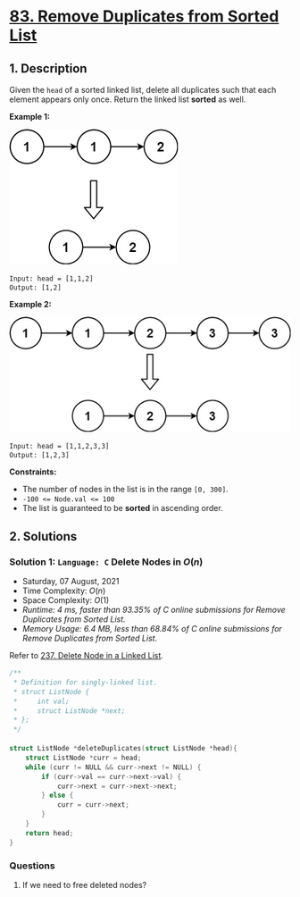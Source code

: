 # [83. Remove Duplicates from Sorted List](https://leetcode.com/problems/remove-duplicates-from-sorted-list/)

## 1. Description

Given the `head` of a sorted linked list, delete all duplicates such that each element appears only once. Return the linked list **sorted** as well.

**Example 1:**

![](83_example_1.jpg)

```
Input: head = [1,1,2]
Output: [1,2]
```

**Example 2:**

![](83_example_2.jpg)

```
Input: head = [1,1,2,3,3]
Output: [1,2,3]
```

**Constraints:**

- The number of nodes in the list is in the range `[0, 300]`.
- `-100 <= Node.val <= 100`
- The list is guaranteed to be **sorted** in ascending order.

## 2. Solutions

### Solution 1: `Language: C` Delete Nodes in $O(n)$

- Saturday, 07 August, 2021
- Time Complexity: $O(n)$
- Space Complexity: $O(1)$
- *Runtime: 4 ms, faster than 93.35% of C online submissions for Remove Duplicates from Sorted List.*
- *Memory Usage: 6.4 MB, less than 68.84% of C online submissions for Remove Duplicates from Sorted List.*

Refer to [237. Delete Node in a Linked List](https://github.com/flying-yogurt/Lux/blob/master/LeetCode/0237.%20Delete%20Node%20in%20a%20Linked%20List/237.%20Delete%20Node%20in%20a%20Linked%20List.md).

```C
/**
 * Definition for singly-linked list.
 * struct ListNode {
 *     int val;
 *     struct ListNode *next;
 * };
 */

struct ListNode *deleteDuplicates(struct ListNode *head){
    struct ListNode *curr = head;
    while (curr != NULL && curr->next != NULL) {
        if (curr->val == curr->next->val) {
            curr->next = curr->next->next;
        } else {
            curr = curr->next;
        }
    }
    return head;
}
```

### Questions

1. If we need to free deleted nodes?

